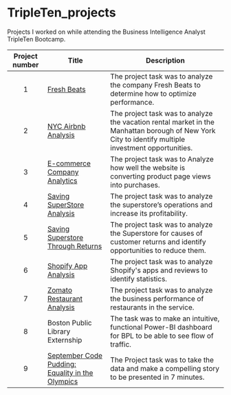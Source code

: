 # TripleTen_projects
Projects I worked on while attending the Business Intelligence Analyst TripleTen Bootcamp.


| Project number | Title | Description | 
| :-----------: | ----------- |----------- |
| 1 | [Fresh Beats](https://docs.google.com/document/d/1HAer0Fq2qrKSEcNRmqNPIyYmOoIIJYok6dfapIWDVag/edit?usp=sharing)| The project task was to analyze the company Fresh Beats to determine how to optimize performance.|
| 2 | [NYC Airbnb Analysis](https://docs.google.com/spreadsheets/d/1x8KN6ZOyiJ1ZH880A3rD109gHu8vkl6TOcS0crKle50/edit?usp=sharing)| The project task was to analyze the vacation rental market in the Manhattan borough of New York City to identify multiple investment opportunities. |
| 3 | [E-commerce Company Analytics](https://docs.google.com/spreadsheets/d/1ix5Mtjg8FSOjaYRRfH9DFPAWhKKvPYNViuDGOgNNS5w/edit?usp=sharing) | The project task was to Analyze how well the website is converting product page views into purchases.|
| 4 | [Saving SuperStore Analysis](https://public.tableau.com/app/profile/krista.sutton/viz/SavingSuperstoreProject_17019111965000/ProfitsLosses) | The project task was to analyze the superstore’s operations and increase its profitability. |
| 5 | [Saving Superstore Through Returns](https://public.tableau.com/app/profile/krista.sutton/viz/shared/TJP74H4GH)  | The project task was to analyze the Superstore for causes of customer returns and identify opportunities to reduce them.|
| 6 | [Shopify App Analysis](https://www.linkedin.com/in/krista-sutton/details/projects/) | The project task was to analyze Shopify's apps and reviews to identify statistics. |
| 7 | [Zomato Restaurant Analysis](https://public.tableau.com/app/profile/krista.sutton/viz/ZomatoRestaurantAnalysis_17078014300200/RestaurantAnalysisStory) | The project task was to analyze the business performance of restaurants in the service. |
| 8 | Boston Public Library Externship | The task was to make an intuitive, functional Power-BI dashboard for BPL to be able to see flow of traffic.|
| 9 | [September Code Pudding: Equality in the Olympics](https://www.loom.com/share/2052a7b2d5b24575ab28e24ac105ac22?sid=eccdf3ae-3720-4646-8b4c-1d02a5e2c3ef)| The Project task was to take the data and make a compelling story to be presented in 7 minutes.|
